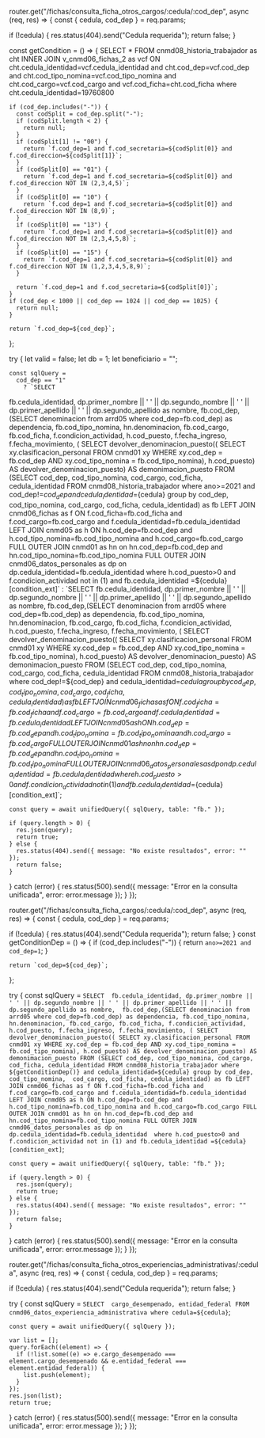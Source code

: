 router.get("/fichas/consulta_ficha_otros_cargos/:cedula/:cod_dep", async (req, res) => {
const { cedula, cod_dep } = req.params;

if (!cedula) {
res.status(404).send("Cedula requerida");
return false;
}

const getCondition = () => {
SELECT \*
FROM cnmd08_historia_trabajador as cht
INNER JOIN v_cnmd06_fichas_2 as vcf ON cht.cedula_identidad=vcf.cedula_identidad and cht.cod_dep=vcf.cod_dep and cht.cod_tipo_nomina=vcf.cod_tipo_nomina
and cht.cod_cargo=vcf.cod_cargo and vcf.cod_ficha=cht.cod_ficha
where cht.cedula_identidad=19760800

    if (cod_dep.includes("-")) {
      const codSplit = cod_dep.split("-");
      if (codSplit.length < 2) {
        return null;
      }
      if (codSplit[1] != "00") {
        return `f.cod_dep=1 and f.cod_secretaria=${codSplit[0]} and f.cod_direccion=${codSplit[1]}`;
      }
      if (codSplit[0] == "01") {
        return `f.cod_dep=1 and f.cod_secretaria=${codSplit[0]} and f.cod_direccion NOT IN (2,3,4,5)`;
      }
      if (codSplit[0] == "10") {
        return `f.cod_dep=1 and f.cod_secretaria=${codSplit[0]} and f.cod_direccion NOT IN (8,9)`;
      }
      if (codSplit[0] == "13") {
        return `f.cod_dep=1 and f.cod_secretaria=${codSplit[0]} and f.cod_direccion NOT IN (2,3,4,5,8)`;
      }
      if (codSplit[0] == "15") {
        return `f.cod_dep=1 and f.cod_secretaria=${codSplit[0]} and f.cod_direccion NOT IN (1,2,3,4,5,8,9)`;
      }

      return `f.cod_dep=1 and f.cod_secretaria=${codSplit[0]}`;
    }
    if (cod_dep < 1000 || cod_dep == 1024 || cod_dep == 1025) {
      return null;
    }

    return `f.cod_dep=${cod_dep}`;

};

try {
let valid = false;
let db = 1;
let beneficiario = "";

    const sqlQuery =
      cod_dep == "1"
        ? `SELECT

fb.cedula_identidad, dp.primer_nombre || ' ' || dp.segundo_nombre || ' ' || dp.primer_apellido || ' ' || dp.segundo_apellido as nombre,
fb.cod_dep,(SELECT denominacion from arrd05 where cod_dep=fb.cod_dep) as dependencia, fb.cod_tipo_nomina, hn.denominacion, fb.cod_cargo, fb.cod_ficha, f.condicion_actividad, h.cod_puesto, f.fecha_ingreso, f.fecha_movimiento,
( SELECT devolver_denominacion_puesto(( SELECT xy.clasificacion_personal FROM cnmd01 xy
WHERE xy.cod_dep = fb.cod_dep AND xy.cod_tipo_nomina = fb.cod_tipo_nomina), h.cod_puesto) AS devolver_denominacion_puesto) AS demonimacion_puesto
FROM (SELECT cod_dep, cod_tipo_nomina,
cod_cargo, cod_ficha, cedula_identidad
FROM cnmd08_historia_trabajador
where ano>=2021 and cod_dep!=${cod_dep} and cedula_identidad=${cedula}
group by cod_dep, cod_tipo_nomina,
cod_cargo, cod_ficha, cedula_identidad) as fb
LEFT JOIN cnmd06_fichas as f ON f.cod_ficha=fb.cod_ficha and f.cod_cargo=fb.cod_cargo and f.cedula_identidad=fb.cedula_identidad
LEFT JOIN cnmd05 as h ON h.cod_dep=fb.cod_dep and h.cod_tipo_nomina=fb.cod_tipo_nomina and h.cod_cargo=fb.cod_cargo
FULL OUTER JOIN cnmd01 as hn on hn.cod_dep=fb.cod_dep and hn.cod_tipo_nomina=fb.cod_tipo_nomina
FULL OUTER JOIN cnmd06_datos_personales as dp on dp.cedula_identidad=fb.cedula_identidad
where h.cod_puesto>0 and f.condicion_actividad not in (1) and fb.cedula_identidad =${cedula} [condition_ext]`
        : `SELECT 
 fb.cedula_identidad, dp.primer_nombre || ' ' || dp.segundo_nombre || ' ' || dp.primer_apellido || ' ' || dp.segundo_apellido as nombre, 
    fb.cod_dep,(SELECT denominacion from arrd05 where cod_dep=fb.cod_dep) as dependencia, fb.cod_tipo_nomina, hn.denominacion, fb.cod_cargo, fb.cod_ficha, f.condicion_actividad, h.cod_puesto, f.fecha_ingreso, f.fecha_movimiento,
    ( SELECT devolver_denominacion_puesto(( SELECT xy.clasificacion_personal FROM cnmd01 xy
      WHERE xy.cod_dep = fb.cod_dep AND xy.cod_tipo_nomina = fb.cod_tipo_nomina), h.cod_puesto) AS devolver_denominacion_puesto) AS demonimacion_puesto
    FROM (SELECT cod_dep, cod_tipo_nomina,
       cod_cargo, cod_ficha, cedula_identidad
  FROM cnmd08_historia_trabajador
  where cod_dep!=${cod_dep} and cedula_identidad=${cedula}
  group by cod_dep, cod_tipo_nomina, 
       cod_cargo, cod_ficha, cedula_identidad) as fb
    LEFT JOIN cnmd06_fichas as f ON f.cod_ficha=fb.cod_ficha and f.cod_cargo=fb.cod_cargo and f.cedula_identidad=fb.cedula_identidad
    LEFT JOIN cnmd05 as h ON h.cod_dep=fb.cod_dep and h.cod_tipo_nomina=fb.cod_tipo_nomina and h.cod_cargo=fb.cod_cargo
    FULL OUTER JOIN cnmd01 as hn on hn.cod_dep=fb.cod_dep and hn.cod_tipo_nomina=fb.cod_tipo_nomina
    FULL OUTER JOIN cnmd06_datos_personales as dp on dp.cedula_identidad=fb.cedula_identidad 
    where h.cod_puesto>0 and f.condicion_actividad not in (1) and fb.cedula_identidad =${cedula} [condition_ext]`;

    const query = await unifiedQuery({ sqlQuery, table: "fb." });

    if (query.length > 0) {
      res.json(query);
      return true;
    } else {
      res.status(404).send({ message: "No existe resultados", error: "" });
      return false;
    }

} catch (error) {
res.status(500).send({ message: "Error en la consulta unificada", error: error.message });
}
});

router.get("/fichas/consulta_ficha_cargos/:cedula/:cod_dep", async (req, res) => {
const { cedula, cod_dep } = req.params;

if (!cedula) {
res.status(404).send("Cedula requerida");
return false;
}
const getConditionDep = () => {
if (cod_dep.includes("-")) {
return `ano>=2021 and cod_dep=1`;
}

    return `cod_dep=${cod_dep}`;

};

try {
const sqlQuery = `SELECT 
 fb.cedula_identidad, dp.primer_nombre || ' ' || dp.segundo_nombre || ' ' || dp.primer_apellido || ' ' || dp.segundo_apellido as nombre, 
    fb.cod_dep,(SELECT denominacion from arrd05 where cod_dep=fb.cod_dep) as dependencia, fb.cod_tipo_nomina, hn.denominacion, fb.cod_cargo, fb.cod_ficha, f.condicion_actividad, h.cod_puesto, f.fecha_ingreso, f.fecha_movimiento,
    ( SELECT devolver_denominacion_puesto(( SELECT xy.clasificacion_personal FROM cnmd01 xy
      WHERE xy.cod_dep = fb.cod_dep AND xy.cod_tipo_nomina = fb.cod_tipo_nomina), h.cod_puesto) AS devolver_denominacion_puesto) AS demonimacion_puesto
    FROM (SELECT cod_dep, cod_tipo_nomina,
       cod_cargo, cod_ficha, cedula_identidad
  FROM cnmd08_historia_trabajador
  where ${getConditionDep()} and cedula_identidad=${cedula}
  group by cod_dep, cod_tipo_nomina, 
       cod_cargo, cod_ficha, cedula_identidad) as fb
    LEFT JOIN cnmd06_fichas as f ON f.cod_ficha=fb.cod_ficha and f.cod_cargo=fb.cod_cargo and f.cedula_identidad=fb.cedula_identidad
    LEFT JOIN cnmd05 as h ON h.cod_dep=fb.cod_dep and h.cod_tipo_nomina=fb.cod_tipo_nomina and h.cod_cargo=fb.cod_cargo
    FULL OUTER JOIN cnmd01 as hn on hn.cod_dep=fb.cod_dep and hn.cod_tipo_nomina=fb.cod_tipo_nomina
    FULL OUTER JOIN cnmd06_datos_personales as dp on dp.cedula_identidad=fb.cedula_identidad 
    where h.cod_puesto>0 and f.condicion_actividad not in (1) and fb.cedula_identidad =${cedula} [condition_ext]`;

    const query = await unifiedQuery({ sqlQuery, table: "fb." });

    if (query.length > 0) {
      res.json(query);
      return true;
    } else {
      res.status(404).send({ message: "No existe resultados", error: "" });
      return false;
    }

} catch (error) {
res.status(500).send({ message: "Error en la consulta unificada", error: error.message });
}
});

router.get("/fichas/consulta_ficha_otros_experiencias_administrativas/:cedula", async (req, res) => {
const { cedula, cod_dep } = req.params;

if (!cedula) {
res.status(404).send("Cedula requerida");
return false;
}

try {
const sqlQuery = `SELECT 
 cargo_desempenado,
  entidad_federal
  FROM cnmd06_datos_experiencia_administrativa
  where cedula=${cedula}`;

    const query = await unifiedQuery({ sqlQuery });

    var list = [];
    query.forEach((element) => {
      if (!list.some((e) => e.cargo_desempenado === element.cargo_desempenado && e.entidad_federal === element.entidad_federal)) {
        list.push(element);
      }
    });
    res.json(list);
    return true;

} catch (error) {
res.status(500).send({ message: "Error en la consulta unificada", error: error.message });
}
});
